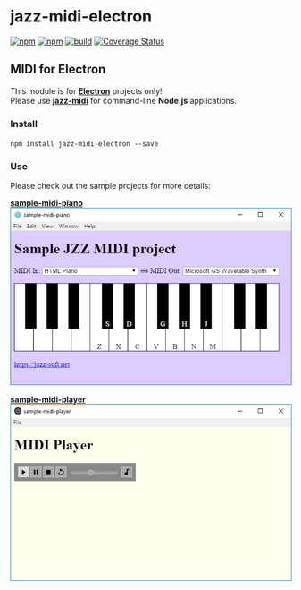 # jazz-midi-electron

[![npm](https://img.shields.io/npm/v/jazz-midi-electron.svg)](https://www.npmjs.com/package/jazz-midi-electron)
[![npm](https://img.shields.io/npm/dt/jazz-midi-electron.svg)](https://www.npmjs.com/package/jazz-midi-electron)
[![build](https://github.com/jazz-soft/jazz-midi-electron/actions/workflows/build.yml/badge.svg)](https://github.com/jazz-soft/jazz-midi-electron/actions)
[![Coverage Status](https://coveralls.io/repos/github/jazz-soft/jazz-midi-electron/badge.svg?branch=master)](https://coveralls.io/github/jazz-soft/jazz-midi-electron?branch=master)

## MIDI for Electron

This module is for [**Electron**](https://electronjs.org) projects only!  
Please use [**jazz-midi**](https://www.npmjs.com/package/jazz-midi) for command-line **Node.js** applications.

### Install
`npm install jazz-midi-electron --save`

### Use

Please check out the sample projects for more details:

[**sample-midi-piano**](https://github.com/jazz-soft/jazz-midi-electron/tree/master/sample-midi-piano)  
[![screenshot](https://raw.githubusercontent.com/jazz-soft/jazz-midi-electron/master/sample-midi-piano/screenshot.png)](https://github.com/jazz-soft/jazz-midi-electron/tree/master/sample-midi-piano)

[**sample-midi-player**](https://github.com/jazz-soft/jazz-midi-electron/tree/master/sample-midi-piano)  
[![screenshot](https://raw.githubusercontent.com/jazz-soft/jazz-midi-electron/master/sample-midi-player/screenshot.png)](https://github.com/jazz-soft/jazz-midi-electron/tree/master/sample-midi-player)
